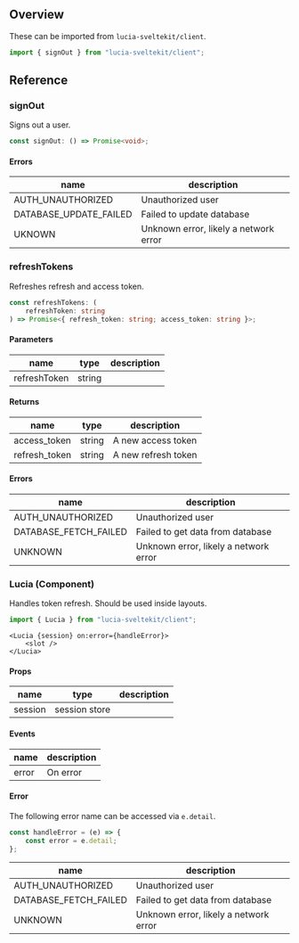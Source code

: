 ## Overview

These can be imported from `lucia-sveltekit/client`.

```ts
import { signOut } from "lucia-sveltekit/client";
```

## Reference

### signOut

Signs out a user.

```ts
const signOut: () => Promise<void>;
```

#### Errors

| name                   | description                           |
| ---------------------- | ------------------------------------- |
| AUTH_UNAUTHORIZED      | Unauthorized user                     |
| DATABASE_UPDATE_FAILED | Failed to update database             |
| UKNOWN                 | Unknown error, likely a network error |

### refreshTokens

Refreshes refresh and access token.

```ts
const refreshTokens: (
    refreshToken: string
) => Promise<{ refresh_token: string; access_token: string }>;
```

#### Parameters

| name         | type   | description |
| ------------ | ------ | ----------- |
| refreshToken | string |             |

#### Returns

| name          | type   | description         |
| ------------- | ------ | ------------------- |
| access_token  | string | A new access token  |
| refresh_token | string | A new refresh token |

#### Errors

| name                  | description                           |
| --------------------- | ------------------------------------- |
| AUTH_UNAUTHORIZED     | Unauthorized user                     |
| DATABASE_FETCH_FAILED | Failed to get data from database      |
| UNKNOWN               | Unknown error, likely a network error |

### Lucia (Component)

Handles token refresh. Should be used inside layouts.

```ts
import { Lucia } from "lucia-sveltekit/client";
```

```tsx
<Lucia {session} on:error={handleError}>
    <slot />
</Lucia>
```

#### Props

| name    | type          | description |
| ------- | ------------- | ----------- |
| session | session store |             |

#### Events

| name  | description |
| ----- | ----------- |
| error | On error    |

#### Error

The following error name can be accessed via `e.detail`.

```ts
const handleError = (e) => {
    const error = e.detail;
};
```

| name                  | description                           |
| --------------------- | ------------------------------------- |
| AUTH_UNAUTHORIZED     | Unauthorized user                     |
| DATABASE_FETCH_FAILED | Failed to get data from database      |
| UNKNOWN               | Unknown error, likely a network error |
